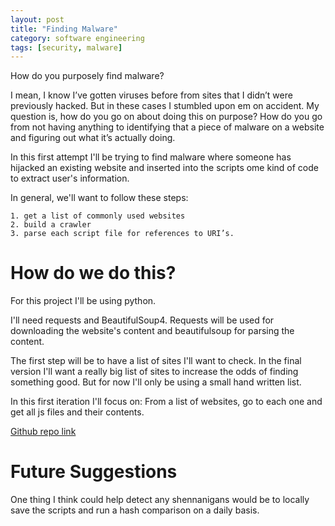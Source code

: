 ```yaml
---
layout: post
title: "Finding Malware"
category: software engineering
tags: [security, malware]
---
```


How do you purposely find malware?

I mean, I know I’ve gotten viruses before from sites that I didn’t were previously hacked. But in these cases I stumbled upon em on accident. My question is, how do you go on about doing this on purpose? How do you go from not having anything to identifying that a piece of malware on a website and figuring out what it’s actually doing.


In this first attempt I'll be trying to find malware where someone has hijacked an existing website and inserted into the scripts ome kind of code to extract user's information.

In general, we'll want to follow these steps:

    1. get a list of commonly used websites
    2. build a crawler
    3. parse each script file for references to URI’s.


# How do we do this?

For this project I'll be using python.

I'll need requests and BeautifulSoup4. Requests will be used for downloading the website's content and beautifulsoup for parsing the content.

The first step will be to have a list of sites I'll want to check. In the final version I'll want a really big list of sites to increase the odds of finding something good. But for now I'll only be using a small hand written list. 

In this first iteration I'll focus on: From a list of websites, go to each one and get all js files and their contents.



[Github repo link](https://github.com/aautrand/finding_malware)


# Future Suggestions

One thing I think could help detect any shennanigans would be to locally save the scripts and run a hash comparison on a daily basis.
